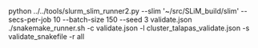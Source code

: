 ## 
 python  ../../tools/slurm_slim_runner2.py --slim '~/src/SLiM_build/slim'  --secs-per-job 10 --batch-size 150 --seed 3 validate.json
./snakemake_runner.sh -c validate.json -l cluster_talapas_validate.json -s validate_snakefile -r all
